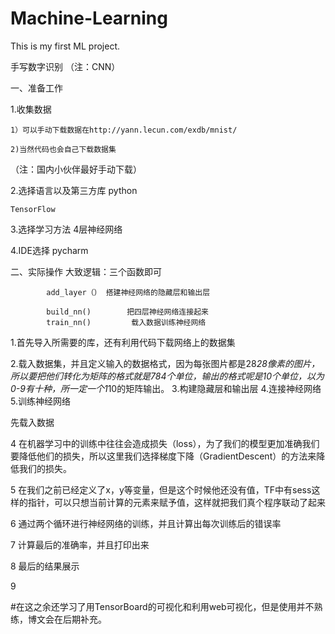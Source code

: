 # Machine-Learning
This is my first ML project.

手写数字识别
（注：CNN）

一、准备工作

1.收集数据

    1）可以手动下载数据在http://yann.lecun.com/exdb/mnist/

    2)当然代码也会自己下载数据集

（注：国内小伙伴最好手动下载）

2.选择语言以及第三方库
    python

    TensorFlow

3.选择学习方法
    4层神经网络

4.IDE选择
    pycharm

二、实际操作
大致逻辑：三个函数即可

            add_layer（） 搭建神经网络的隐藏层和输出层

            build_nn()        把四层神经网络连接起来
            train_nn()         载入数据训练神经网络  



1.首先导入所需要的库，还有利用代码下载网络上的数据集


2.载入数据集，并且定义输入的数据格式，因为每张图片都是28*28像素的图片，所以要把他们转化为矩阵的格式就是784个单位，输出的格式呢是10个单位，以为0-9有十种，所一定一个1*10的矩阵输出。
3.构建隐藏层和输出层
4.连接神经网络
5.训练神经网络

先载入数据


4
在机器学习中的训练中往往会造成损失（loss），为了我们的模型更加准确我们要降低他们的损失，所以这里我们选择梯度下降（GradientDescent）的方法来降低我们的损失。


5
在我们之前已经定义了x，y等变量，但是这个时候他还没有值，TF中有sess这样的指针，可以只想当前计算的元素来赋予值，这样就把我们真个程序联动了起来


6
通过两个循环进行神经网络的训练，并且计算出每次训练后的错误率


7
计算最后的准确率，并且打印出来


8
最后的结果展示




9


#在这之余还学习了用TensorBoard的可视化和利用web可视化，但是使用并不熟练，博文会在后期补充。

